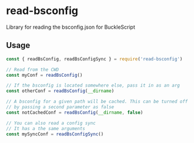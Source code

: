 # read-bsconfig

Library for reading the bsconfig.json for BuckleScript

## Usage

```js
const { readBsConfig, readBsConfigSync } = require('read-bsconfig')

// Read from the CWD
const myConf = readBsConfig()

// If the bsconfig is located somewhere else, pass it in as an arg
const otherConf = readBsConfig(__dirname)

// A bsconfig for a given path will be cached. This can be turned off
// by passing a second parameter as false
const notCachedConf = readBsConfig(__dirname, false)

// You can also read a config sync
// It has a the same arguments
const mySyncConf = readBsConfigSync()
```
